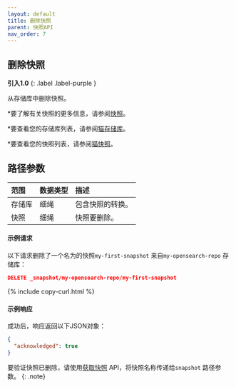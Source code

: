```yaml
---
layout: default
title: 删除快照
parent: 快照API
nav_order: 7
---
```


## 删除快照
**引入1.0**
{: .label .label-purple }

从存储库中删除快照。

*要了解有关快照的更多信息，请参阅[快照]({{site.url}}{{site.baseurl}}/opensearch/snapshots/index)。

*要查看您的存储库列表，请参阅[猫存储库]({{site.url}}{{site.baseurl}}/api-reference/cat/cat-repositories)。

*要查看您的快照列表，请参阅[猫快照]({{site.url}}{{site.baseurl}}/api-reference/cat/cat-snapshots)。

## 路径参数

范围| 数据类型| 描述
:--- | :--- | :---
存储库| 细绳| 包含快照的转换。|
快照| 细绳| 快照要删除。|

#### 示例请求

以下请求删除了一个名为的快照`my-first-snapshot` 来自`my-opensearch-repo` 存储库：

```json
DELETE _snapshot/my-opensearch-repo/my-first-snapshot
```
{% include copy-curl.html %}

#### 示例响应

成功后，响应返回以下JSON对象：

```json
{
  "acknowledged": true
}
```

要验证快照已删除，请使用[获取快照]({{site.url}}{{site.baseurl}}/api-reference/snapshots/get-snapshot) API，将快照名称传递给`snapshot` 路径参数。
{: .note}

